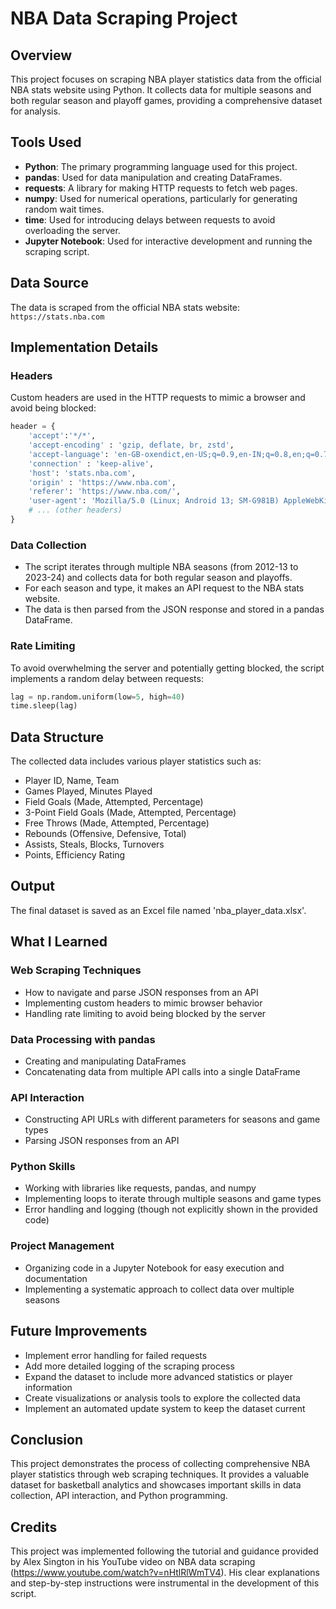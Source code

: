 # NBA Data Scraping Project

## Overview
This project focuses on scraping NBA player statistics data from the official NBA stats website using Python. It collects data for multiple seasons and both regular season and playoff games, providing a comprehensive dataset for analysis.


## Tools Used
- **Python**: The primary programming language used for this project.
- **pandas**: Used for data manipulation and creating DataFrames.
- **requests**: A library for making HTTP requests to fetch web pages.
- **numpy**: Used for numerical operations, particularly for generating random wait times.
- **time**: Used for introducing delays between requests to avoid overloading the server.
- **Jupyter Notebook**: Used for interactive development and running the scraping script.

## Data Source
The data is scraped from the official NBA stats website: `https://stats.nba.com`

## Implementation Details

### Headers
Custom headers are used in the HTTP requests to mimic a browser and avoid being blocked:

```python
header = {
    'accept':'*/*',
    'accept-encoding' : 'gzip, deflate, br, zstd',
    'accept-language': 'en-GB-oxendict,en-US;q=0.9,en-IN;q=0.8,en;q=0.7',
    'connection' : 'keep-alive',
    'host': 'stats.nba.com',
    'origin' : 'https://www.nba.com',
    'referer': 'https://www.nba.com/',
    'user-agent': 'Mozilla/5.0 (Linux; Android 13; SM-G981B) AppleWebKit/537.36 (KHTML, like Gecko) Chrome/116.0.0.0 Mobile Safari/537.36'
    # ... (other headers)
}
```

### Data Collection
- The script iterates through multiple NBA seasons (from 2012-13 to 2023-24) and collects data for both regular season and playoffs.
- For each season and type, it makes an API request to the NBA stats website.
- The data is then parsed from the JSON response and stored in a pandas DataFrame.

### Rate Limiting
To avoid overwhelming the server and potentially getting blocked, the script implements a random delay between requests:

```python
lag = np.random.uniform(low=5, high=40)
time.sleep(lag)
```

## Data Structure
The collected data includes various player statistics such as:
- Player ID, Name, Team
- Games Played, Minutes Played
- Field Goals (Made, Attempted, Percentage)
- 3-Point Field Goals (Made, Attempted, Percentage)
- Free Throws (Made, Attempted, Percentage)
- Rebounds (Offensive, Defensive, Total)
- Assists, Steals, Blocks, Turnovers
- Points, Efficiency Rating

## Output
The final dataset is saved as an Excel file named 'nba_player_data.xlsx'.

## What I Learned

### Web Scraping Techniques
- How to navigate and parse JSON responses from an API
- Implementing custom headers to mimic browser behavior
- Handling rate limiting to avoid being blocked by the server

### Data Processing with pandas
- Creating and manipulating DataFrames
- Concatenating data from multiple API calls into a single DataFrame

### API Interaction
- Constructing API URLs with different parameters for seasons and game types
- Parsing JSON responses from an API

### Python Skills
- Working with libraries like requests, pandas, and numpy
- Implementing loops to iterate through multiple seasons and game types
- Error handling and logging (though not explicitly shown in the provided code)

### Project Management
- Organizing code in a Jupyter Notebook for easy execution and documentation
- Implementing a systematic approach to collect data over multiple seasons

## Future Improvements
- Implement error handling for failed requests
- Add more detailed logging of the scraping process
- Expand the dataset to include more advanced statistics or player information
- Create visualizations or analysis tools to explore the collected data
- Implement an automated update system to keep the dataset current

## Conclusion
This project demonstrates the process of collecting comprehensive NBA player statistics through web scraping techniques. It provides a valuable dataset for basketball analytics and showcases important skills in data collection, API interaction, and Python programming.

## Credits
This project was implemented following the tutorial and guidance provided by Alex Sington in his YouTube video on NBA data scraping (https://www.youtube.com/watch?v=nHtlRlWmTV4). His clear explanations and step-by-step instructions were instrumental in the development of this script.
